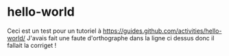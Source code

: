 # hello-world
Ceci est un test pour un tutoriel à https://guides.github.com/activities/hello-world/
J'avais fait une faute d'orthographe dans la ligne ci dessus donc il fallait la corriget !
